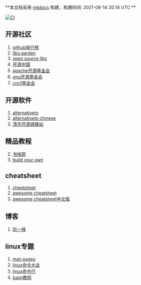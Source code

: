 <link rel="stylesheet" href="_static/css/main.css">
<ins class="adsbygoogle" style="display:block" data-ad-client="ca-pub-6890694312814945" data-ad-slot="5473692530" data-ad-format="auto"  data-full-width-responsive="true"></ins>

**本文档采用 [mkdocs](https://github.com/mkdocs/mkdocs) 构建，构建时间: 2021-08-14 20:14 UTC **

[![CI](https://github.com/yunwan1x/awesome-cn/actions/workflows/main.yml/badge.svg)](https://github.com/yunwan1x/awesome-cn/actions/workflows/main.yml)
## 开源社区
1. [github排行榜](https://www.githubs.cn/top)
2. [libs.garden](https://libs.garden/)
2. [open source libs](https://opensourcelibs.com/)
3. [开源中国](https://www.oschina.net/project)
4. [apache开源基金会](https://www.apache.org/)
5. [gnu开源基金会](https://www.gnu.org/software/software.zh-cn.html)
6. [cncf基金会](https://www.cncf.io/projects/)

## 开源软件
1. [alternativeto](https://alternativeto.net/)
1. [alternativeto chinese](https://zh.altapps.net/)
1. [清华开源镜像站](https://mirrors.tuna.tsinghua.edu.cn/)

## 精品教程
2. [书栈网](https://www.bookstack.cn/)
3. [build your own](https://github.com/danistefanovic/build-your-own-x)

## cheatsheet
1. [cheetsheet](https://cheatography.com/)
2. [awesome cheatsheet](https://github.com/LeCoupa/awesome-cheatsheets)
3. [awesome cheatsheet中文版](
https://github.com/yunwan1x/awesome-cheatsheets)

## 博客
1. [阮一峰](https://www.ruanyifeng.com/blog/archives.html)

## linux专题
1. [man pages](https://linux.die.net/)
2. [linux命令大全](https://wangchujiang.com/linux-command/#!kw=sed)
3. [linux命令行](
https://linuxtools-rst.readthedocs.io/zh_CN/latest/base/index.html)
4. [bash教程](https://wangdoc.com/bash/intro.html)

